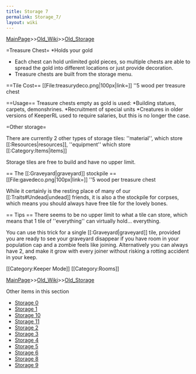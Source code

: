 ```yaml
---
title: Storage 7
permalink: Storage_7/
layout: wiki
---
```


[MainPage](/keeperrl_wiki/ "wikilink")>>[Old_Wiki](/keeperrl_wiki/Old_Wiki "wikilink")>>[Old_Storage](/keeperrl_wiki/Old_Storage "wikilink")

=Treasure Chest=
*Holds your gold
* Each chest can hold unlimited gold pieces, so multiple chests are able to spread the gold into different locations or just provide decoration.
* Treasure chests are built from the storage menu.

==Tile Cost==
[[File:treasurydeco.png|100px|link=]] ''5 wood per treasure chest

==Usage==
Treasure chests empty as gold is used:
*Building statues, carpets, demonshrines.
*Recruitment of special units
*Creatures in older versions of KeeperRL used to require salaries, but this is no longer the case.

=Other storage=

There are currently 2 other types of storage tiles: ''material'', which store [[:Resources|resources]], ''equipment'' which store [[:Category:Items|items]]

Storage tiles are free to build and have no upper limit.

== The [[:Graveyard|graveyard]] stockpile ==
[[File:gavedeco.png|100px|link=]] ''5 wood per treasure chest

While it certainly is the resting place of many of our [[:Traits#Undead|undead]] friends, it is also a the stockpile for corpses, which means you should always have free tile for the lovely bones.

== Tips ==
There seems to be no upper limit to what a tile can store, which means that 1 tile of ''everything'' can virtually hold... everything.

You can use this trick for a single [[:Graveyard|graveyard]] tile, provided you are ready to see your graveyard disappear if you have room in your population cap and a zombie feels like joining. Alternatively you can always have 2, and make it grow with every joiner without risking a rotting accident in your keep. 

[[Category:Keeper Mode]]
[[Category:Rooms]]

[MainPage](/keeperrl_wiki/ "wikilink")>>[Old_Wiki](/keeperrl_wiki/Old_Wiki "wikilink")>>[Old_Storage](/keeperrl_wiki/Old_Storage "wikilink")

Other items in this section
-    [Storage 0](/keeperrl_wiki/Storage_0 "wikilink")
-    [Storage 1](/keeperrl_wiki/Storage_1 "wikilink")
-    [Storage 10](/keeperrl_wiki/Storage_10 "wikilink")
-    [Storage 11](/keeperrl_wiki/Storage_11 "wikilink")
-    [Storage 2](/keeperrl_wiki/Storage_2 "wikilink")
-    [Storage 3](/keeperrl_wiki/Storage_3 "wikilink")
-    [Storage 4](/keeperrl_wiki/Storage_4 "wikilink")
-    [Storage 5](/keeperrl_wiki/Storage_5 "wikilink")
-    [Storage 6](/keeperrl_wiki/Storage_6 "wikilink")
-    [Storage 8](/keeperrl_wiki/Storage_8 "wikilink")
-    [Storage 9](/keeperrl_wiki/Storage_9 "wikilink")
